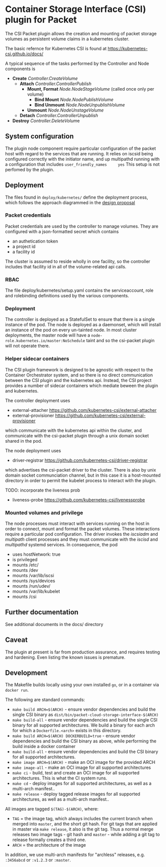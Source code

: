 # Container Storage Interface (CSI) plugin for Packet

The CSI Packet plugin allows the creation and mounting of packet storage volumes as
persistent volume claims in a kubernetes cluster.

The basic refernce for Kubernetes CSI is found at https://kubernetes-csi.github.io/docs/

A typical sequence of the tasks performed by the Controller and Node components is

 - **Create**          *Controller.CreateVolume*
    - **Attach**       *Controller.ControllerPublish*
        - **Mount, Format**   *Node.NodeStageVolume* (called once only per volume)
            - **Bind Mount**   *Node.NodePublishVolume*
            - **Bind Unmount** *Node.NodeUnpublishVolume*
        - **Unmount**          *Node.NodeUnstageVolume*
    - **Detach**       *Controller.ControllerUnpublish*
 - **Destroy**         *Controller.DeleteVolum*e


## System configuration

The plugin node component require particular configuration of the packet host with regard to the services that are running.
It relies on iscsid being configured correctly with the initiator name, and up multipathd running with a configuration that includes `user_friendly_names     yes`  This setup is not perfomed by the plugin.

## Deployment

The files found in `deploy/kubernetes/` define the deployment process, which follows the approach diagrammed in the [design proposal](https://github.com/kubernetes/community/blob/master/contributors/design-proposals/storage/container-storage-interface.md#recommended-mechanism-for-deploying-csi-drivers-on-kubernetes)

### Packet credentials

Packet credentials are used by the controller to manage volumes.  They are configured with a json-formatted secret which contains

* an authetication token
* a project id
* a facility id

The cluster is assumed to reside wholly in one facility, so the controller includes that facility id in all of the volume-related api calls.

### RBAC

The file deploy/kubernetes/setup.yaml contains the serviceaccount, role and rolebinding definitions used by the various components.

### Deployment

The controller is deployed as a StatefulSet to ensure that there is a single instance of the pod.  The node is deployed as a daemonset, which will install an instance of the pod on every un-tainted node.  In most cluster deployments, the master node will have a `node-role.kubernetes.io/master:NoSchedule` taint and so the csi-packet plugin will not operate there.

### Helper sidecar containers

The CSI plugin framework is designed to be agnostic with respect to the Container Orchestrator system, and so there is no direct communication between the CSI plugin and the kubernetes api.  Instead, the CSI project provides a number of sidecar containers which mediate beween the plugin and kubernetes.

The controller deployment uses

  * external-attacher https://github.com/kubernetes-csi/external-attacher
  * external-provisioner https://github.com/kubernetes-csi/external-provisioner

which communicate with the kubernetes api within the cluster, and communicate with the csi-packet plugin through a unix domain socket shared in the pod.

The node deployment uses

  * driver-registrar https://github.com/kubernetes-csi/driver-registrar

which advertises the csi-packet driver to the cluster.  There is also by unix domain socket communciation channel, but in this case it is a host-mounted directory in order to permit the kubelet process to interact with the plugin.

TODO: incorporate the liveness prob

* liveness-probe https://github.com/kubernetes-csi/livenessprobe

### Mounted volumes and privilege

The node processes must interact with services running on the host in order to connect, mount and format the packet volumes. These interactions require a particular pod configuration.  The driver invokes the *iscsiadm* and *multipath* client processes and they must communicate with the *iscisd* and *multipathd* systemd services.  In consequence, the pod
 - uses hostNetwork: true
 - is privileged
 - mounts /etc/
 - mounts /dev
 - mounts /var/lib/iscsi
 - mounts /sys/devices
 - mounts /run/udev/
 - mounts /var/lib/kubelet
 - mounts /csi


## Further documentation

See additional documents in the docs/ directory

## Caveat

The plugin at present is far from production assurance, and requires testing and hardening. Even listing the known issues is premature.

## Development
The Makefile builds locally using your own installed `go`, or in a container via `docker run`. 

The following are standard commands:

* `make build ARCH=$(ARCH)` - ensure vendor dependencies and build the single CSI binary as `dist/bin/packet-cloud-storage-interface-$(ARCH)`
* `make build-all` - ensure vendor dependencies and build the single CSI binary for all supported architectures. We build a binary for each arch for which a `Dockerfile.<arch>` exists in this directory.
* `make build ARCH=$(ARCH) DOCKERBUILD=true` - ensure vendor dependencies and build the CSI binary as above, while performing the build inside a docker container
* `make build-all` - ensure vendor dependencies and build the CSI binary for all supported architectures.
* `make image ARCH=$(ARCH)` - make an OCI image for the provided ARCH
* `make image-all` - make an OCI image for all supported architectures
* `make ci` - build, test and create an OCI image for all supported architectures. This is what the CI system runs.
* `make cd` - deploy images for all supported architectures, as well as a multi-arch manifest..
* `make release` - deploy tagged release images for all supported architectures, as well as a multi-arch manifest..

All images are tagged `$(TAG)-$(ARCH)`, where:

* `TAG` = the image tag, which always includes the current branch when merged into `master`, and the short git hash. For git tags that are applied in master via `make release`, it also is the git tag. Thus a normal merge releases two image tags - git hash and `master` - while adding a git tag to release formally creates a third one.
* `ARCH` = the architecture of the image

In addition, we use multi-arch manifests for "archless" releases, e.g. `:3456abcd` or `:v1.2.3` or `:master`.
